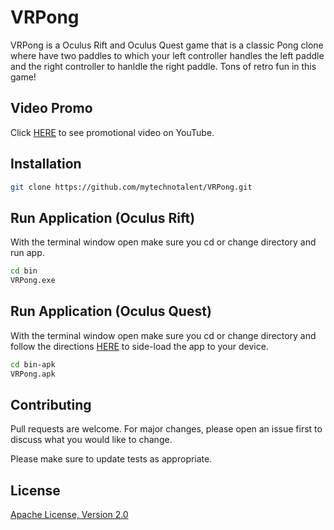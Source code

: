 # VRPong

VRPong is a Oculus Rift and Oculus Quest game that is a classic Pong clone where have two paddles to which your left controller handles the left paddle and the right controller to hanldle the right paddle.  Tons of retro fun in this game!

## Video Promo

Click [HERE](https://https://youtu.be/VkQGClueBRQ) to see promotional video on YouTube.

## Installation

```bash
git clone https://github.com/mytechnotalent/VRPong.git
```

## Run Application (Oculus Rift)

With the terminal window open make sure you cd or change directory and run app.

```bash
cd bin
VRPong.exe
```

## Run Application (Oculus Quest)

With the terminal window open make sure you cd or change directory and follow the directions [HERE](https://www.androidcentral.com/how-sideload-apps-oculus-quest) to side-load the app to your device.

```bash
cd bin-apk
VRPong.apk
```

## Contributing

Pull requests are welcome. For major changes, please open an issue first to discuss what you would like to change.

Please make sure to update tests as appropriate.

## License

[Apache License, Version 2.0](https://www.apache.org/licenses/LICENSE-2.0/)
